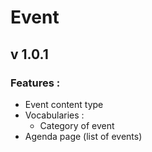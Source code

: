 # Event
## v 1.0.1

### Features :

* Event content type
* Vocabularies :
    * Category of event
* Agenda page (list of events)
